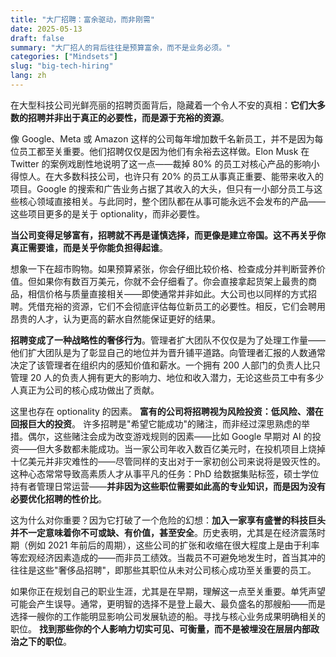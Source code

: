 ```yaml
---
title: "大厂招聘：富余驱动，而非刚需"
date: 2025-05-13
draft: false
summary: "大厂招人的背后往往是预算富余，而不是业务必须。"
categories: ["Mindsets"]
slug: "big-tech-hiring"
lang: zh
---
```


在大型科技公司光鲜亮丽的招聘页面背后，隐藏着一个令人不安的真相：**它们大多数的招聘并非出于真正的必要性，而是源于充裕的资源**。

像 Google、Meta 或 Amazon 这样的公司每年增加数千名新员工，并不是因为每位员工都至关重要。他们招聘仅仅是因为他们有余裕去这样做。Elon Musk 在 Twitter 的案例戏剧性地说明了这一点——裁掉 80% 的员工对核心产品的影响小得惊人。在大多数科技公司，也许只有 20% 的员工从事真正重要、能带来收入的项目。Google 的搜索和广告业务占据了其收入的大头，但只有一小部分员工与这些核心领域直接相关。与此同时，整个团队都在从事可能永远不会发布的产品——这些项目更多的是关于 optionality，而非必要性。

**当公司变得足够富有，招聘就不再是谨慎选择，而更像是建立帝国。这不再关乎你真正需要谁，而是关乎你能负担得起谁**。

想象一下在超市购物。如果预算紧张，你会仔细比较价格、检查成分并判断营养价值。但如果你有数百万美元，你就不会仔细看了。你会直接拿起货架上最贵的商品，相信价格与质量直接相关——即使通常并非如此。大公司也以同样的方式招聘。凭借充裕的资源，它们不会彻底评估每位新员工的必要性。相反，它们会聘用昂贵的人才，认为更高的薪水自然能保证更好的结果。

**招聘变成了一种战略性的奢侈行为**。管理者扩大团队不仅仅是为了处理工作量——他们扩大团队是为了彰显自己的地位并为晋升铺平道路。向管理者汇报的人数通常决定了该管理者在组织内的感知价值和薪水。一个拥有 200 人部门的负责人比只管理 20 人的负责人拥有更大的影响力、地位和收入潜力，无论这些员工中有多少人真正为公司的核心成功做出了贡献。

这里也存在 optionality 的因素。 **富有的公司将招聘视为风险投资：低风险、潜在回报巨大的投资**。 许多招聘是"希望它能成功"的赌注，而非经过深思熟虑的举措。偶尔，这些赌注会成为改变游戏规则的因素——比如 Google 早期对 AI 的投资——但大多数都未能成功。当一家公司年收入数百亿美元时，在投机项目上烧掉十亿美元并非灾难性的——尽管同样的支出对于一家初创公司来说将是毁灭性的。这种心态常常导致高素质人才从事平凡的任务：PhD 给数据集贴标签，硕士学位持有者管理日常运营——**并非因为这些职位需要如此高的专业知识，而是因为没有必要优化招聘的性价比**。

这为什么对你重要？因为它打破了一个危险的幻想：**加入一家享有盛誉的科技巨头并不一定意味着你不可或缺、有价值，甚至安全**。历史表明，尤其是在经济震荡时期（例如 2021 年前后的周期），这些公司的扩张和收缩在很大程度上是由于利率等宏观经济因素造成的——而非员工绩效。当裁员不可避免地发生时，首当其冲的往往是这些"奢侈品招聘"，即那些其职位从未对公司核心成功至关重要的员工。

如果你正在规划自己的职业生涯，尤其是在早期，理解这一点至关重要。单凭声望可能会产生误导。通常，更明智的选择不是登上最大、最负盛名的那艘船——而是选择一艘你的工作能明显影响公司发展轨迹的船。寻找与核心业务成果明确相关的职位。 **找到那些你的个人影响力切实可见、可衡量，而不是被埋没在层层内部政治之下的职位**。